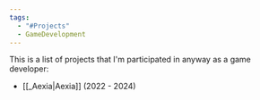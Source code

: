 ```yaml
---
tags:
  - "#Projects"
  - GameDevelopment
---
```

This is a list of projects that I'm participated in anyway as a game developer:

- [[_Aexia|Aexia]] (2022 - 2024)